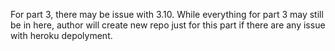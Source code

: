 For part 3, there may be issue with 3.10.
While everything for part 3 may still be in here, 
author will create new repo just for this part if
there are any issue with heroku depolyment.